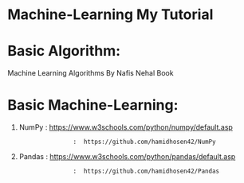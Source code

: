# Machine-Learning My Tutorial

# Basic Algorithm:

   Machine Learning Algorithms By Nafis Nehal Book

# Basic Machine-Learning:

   1. NumPy              :  https://www.w3schools.com/python/numpy/default.asp
   
                         :  https://github.com/hamidhosen42/NumPy

   2. Pandas             :  https://www.w3schools.com/python/pandas/default.asp
   
                         :  https://github.com/hamidhosen42/Pandas 
